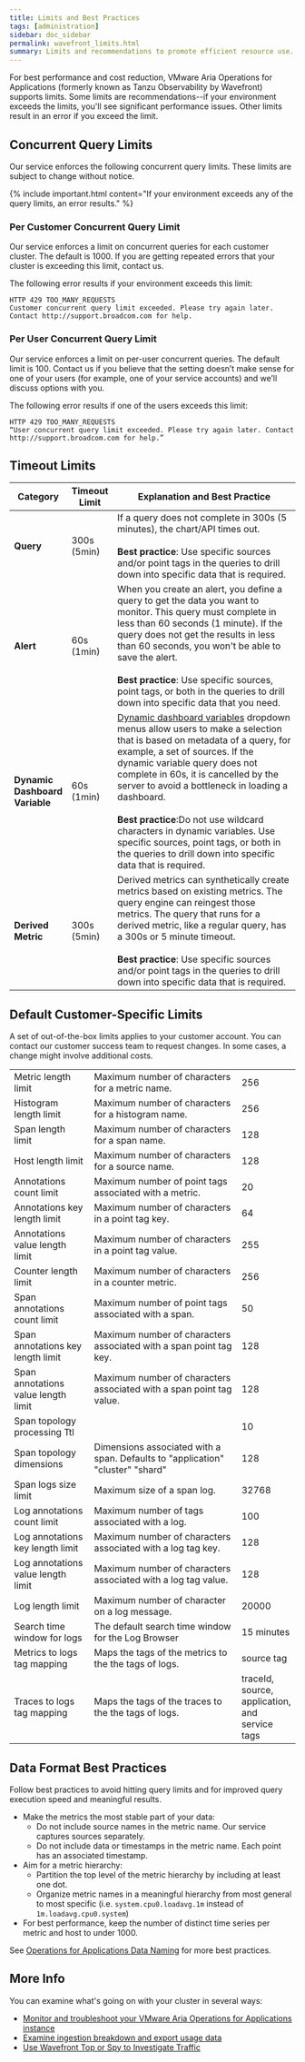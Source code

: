 ```yaml
---
title: Limits and Best Practices
tags: [administration]
sidebar: doc_sidebar
permalink: wavefront_limits.html
summary: Limits and recommendations to promote efficient resource use.
---
```

For best performance and cost reduction, VMware Aria Operations for Applications (formerly known as Tanzu Observability by Wavefront) supports limits. Some limits are recommendations--if your environment exceeds the limits, you'll see significant performance issues. Other limits result in an error if you exceed the limit.

<!--this page is public but we're not pointing to it from elsewhere in the documentation because some companies change their limits (and pay more, potentially) --->

## Concurrent Query Limits

Our service enforces the following concurrent query limits. These limits are subject to change without notice.

{% include important.html content="If your environment exceeds any of the query limits, an error results." %}

### Per Customer Concurrent Query Limit

Our service enforces a limit on concurrent queries for each customer cluster. The default is 1000. If you are getting repeated errors that your cluster is exceeding this limit, contact us.

The following error results if your environment exceeds this limit:
```
HTTP 429 TOO_MANY_REQUESTS
Customer concurrent query limit exceeded. Please try again later. Contact http://support.broadcom.com for help.
```

### Per User Concurrent Query Limit

Our service enforces a limit on per-user concurrent queries. The default limit is 100. Contact us if you believe that the setting doesn’t make sense for one of your users (for example, one of your service accounts) and we’ll discuss options with you.

The following error results if one of the users exceeds this limit:
```
HTTP 429 TOO_MANY_REQUESTS
“User concurrent query limit exceeded. Please try again later. Contact http://support.broadcom.com for help.”
```

## Timeout Limits

<table>
<tbody>
<thead>
<tr><th width="10%">Category</th><th width="15%">Timeout Limit</th><th width="75%">Explanation and Best Practice</th></tr>
</thead>
<tr>
<td><strong>Query</strong></td>
<td>300s (5min)</td>
<td>If a query does not complete in 300s (5 minutes), the chart/API times out.<br/><br/>
<strong>Best practice</strong>: Use specific sources and/or point tags in the queries to drill down into specific data that is required.</td>
</tr>
<tr>
<td><strong>Alert</strong></td>
<td>60s (1min)</td>
<td>When you create an alert, you define a query to get the data you want to monitor. This query must complete in less than 60 seconds (1 minute). If the query does not get the results in less than 60 seconds, you won't be able to save the alert.<br/><br/>
<strong>Best practice</strong>: Use specific sources, point tags, or both in the queries to drill down into specific data that you need.
</td>
</tr>
<tr>
<td><strong>Dynamic Dashboard Variable</strong></td>
<td>60s (1min)</td>
<td><a href="dashboards_variables.html#dynamic-dashboard-variables">Dynamic dashboard variables</a> dropdown menus allow users to make a selection that is based on metadata of a query, for example, a set of sources. If the dynamic variable query does not complete in 60s, it is cancelled by the server to avoid a bottleneck in loading a dashboard.<br/><br/>
<strong>Best practice</strong>:Do not use wildcard characters in dynamic variables. Use specific sources, point tags, or both in the queries to drill down into specific data that is required. </td>
</tr>
<tr>
<td><strong>Derived Metric</strong></td>
<td>300s (5min)</td>
<td>Derived metrics can synthetically create metrics based on existing metrics. The query engine can reingest those metrics. The query that runs for a derived metric, like a regular query, has a 300s or 5 minute timeout.<br/><br/>
<strong>Best practice</strong>: Use specific sources and/or point tags in the queries to drill down into specific data that is required.</td>
</tr>
</tbody>
</table>

## Default Customer-Specific Limits

A set of out-of-the-box limits applies to your customer account. You can contact our customer success team to request changes. In some cases, a change might involve additional costs.

<table>
<tbody>
<tr>
<td width="30%">Metric length limit</td>
<td width="60%">Maximum number of characters for a metric name.</td>
<td width="10%">256</td>
</tr>
<tr>
<td>Histogram length limit</td>
<td>Maximum number of characters for a histogram name.</td>
<td>256</td>
</tr>
<tr>
<td>Span length limit</td>
<td>Maximum number of characters for a span name.</td>
<td>128</td>
</tr>
<tr>
<td>Host length limit</td>
<td>Maximum number of characters for a source name.</td>
<td>128</td>
</tr>
<tr>
<td>Annotations count limit</td>
<td>Maximum number of point tags associated with a metric.</td>
<td>20</td>
</tr>
<tr>
<td>Annotations key length limit</td>
<td>Maximum number of characters in a point tag key.</td>
<td>64</td>
</tr>
<tr>
<td>Annotations value length limit</td>
<td>Maximum number of characters in a point tag value.</td>
<td>255</td>
</tr>
<tr>
<td>Counter length limit</td>
<td>Maximum number of characters in a counter metric.</td>
<td>256</td>
</tr>
<tr>
<td>Span annotations count limit</td>
<td>Maximum number of point tags associated with a span. </td>
<td>50</td>
</tr>
<tr>
<td>Span annotations key length limit</td>
<td>Maximum number of characters associated with a span point tag key. </td>
<td>128</td>
</tr>
<tr>
<td>Span annotations value length limit</td>
<td>Maximum number of characters associated with a span point tag value. </td>
<td>128</td>
</tr>
<tr>
<td>Span topology processing Ttl</td>
<td>  </td>
<td>10</td>
</tr>
<tr>
<td>Span topology dimensions</td>
<td>Dimensions associated with a span. Defaults to "application" "cluster" "shard"</td>
<td>128</td>
</tr>
<tr>
<td>Span logs size limit</td>
<td>Maximum size of a span log.</td>
<td>32768</td>
</tr>
<tr>
<td>Log annotations count limit</td>
<td>Maximum number of tags associated with a log. </td>
<td>100</td>
</tr>
<tr>
<td>Log annotations key length limit</td>
<td>Maximum number of characters associated with a log tag key. </td>
<td>128</td>
</tr>
<tr>
<td>Log annotations value length limit</td>
<td>Maximum number of characters associated with a log tag value. </td>
<td>128</td>
</tr>
<tr>
<td>Log length limit</td>
<td>Maximum number of character on a log message.</td>
<td>20000</td>
</tr>
<tr>
<td>Search time window for logs</td>
<td>The default search time window for the Log Browser</td>
<td>15 minutes</td>
</tr>
<tr>
<td>Metrics to logs tag mapping</td>
<td>Maps the tags of the metrics to the the tags of logs.</td>
<td>source tag</td>
</tr>
<tr>
<td>Traces to logs tag mapping</td>
<td>Maps the tags of the traces to the the tags of logs.</td>
<td>traceId, source, application, and service tags</td>
</tr>
</tbody>
</table>


<!---From Data Format topic, remove there if we want to keep this here--->
## Data Format Best Practices

Follow best practices to avoid hitting query limits and for improved query execution speed and meaningful results.

* Make the metrics the most stable part of your data:
  - Do not include source names in the metric name. Our service captures sources separately.
  - Do not include data or timestamps in the metric name. Each point has an associated timestamp.
* Aim for a metric hierarchy:
  - Partition the top level of the metric hierarchy by including at least one dot.
  - Organize metric names in a meaningful hierarchy from most general to most specific (i.e. `system.cpu0.loadavg.1m` instead of `1m.loadavg.cpu0.system`)
* For best performance, keep the number of distinct time series per metric and host to under 1000.

See [Operations for Applications Data Naming](wavefront_data_format.html#operations-for-applications-data-format-best-practices) for more best practices.



## More Info

You can examine what's going on with your cluster in several ways:

* [Monitor and troubleshoot your VMware Aria Operations for Applications instance](wavefront_monitoring.html)
* [Examine ingestion breakdown and export usage data](ingestion_policies.html)
* [Use Wavefront Top or Spy to Investigate Traffic](wavefront_monitoring_spy.html)
